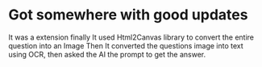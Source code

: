 # Got somewhere with good updates

It was a extension finally
It used Html2Canvas library to convert the entire question into an Image
Then It converted the questions image into text using OCR, then asked the AI the prompt to get the answer.
